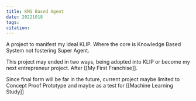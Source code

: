 ```yaml
---
title: KMS Based Agent
date: 20221018
tags: 
citation: 
---
```

A project to manifest my ideal KLIP. Where the core is Knowledge Based System not fostering Super Agent. 

This project may ended in two ways, being adopted into KLIP or become my next entrepreneur project. After [[My First Franchise]].

Since final form will be far in the future, current project maybe limited to Concept Proof Prototype and maybe as a test for [[Machine Learning Study]]